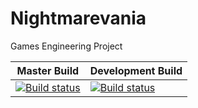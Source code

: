 # Nightmarevania
Games Engineering Project

| Master Build | Development Build |
| ------------- | ------------- |
|[![Build status](https://ci.appveyor.com/api/projects/status/ilgln0d1q6qm497w/branch/master?svg=true)](https://ci.appveyor.com/project/MarcosGaming/nightmarevania/branch/master) | [![Build status](https://ci.appveyor.com/api/projects/status/ilgln0d1q6qm497w/branch/development?svg=true)](https://ci.appveyor.com/project/MarcosGaming/nightmarevania/branch/development)
